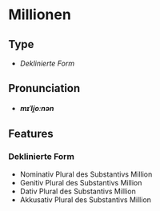 # Millionen
## Type
- _Deklinierte Form_
## Pronunciation
- **_mɪˈli̯oːnən_**
## Features
### Deklinierte Form
- Nominativ Plural des Substantivs Million
- Genitiv Plural des Substantivs Million
- Dativ Plural des Substantivs Million
- Akkusativ Plural des Substantivs Million
